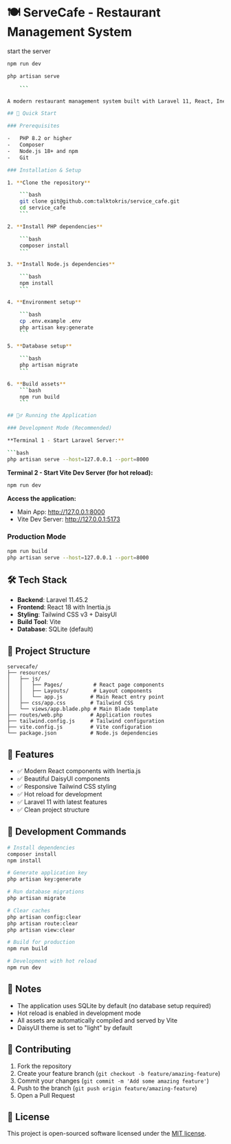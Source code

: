 # 🍽️ ServeCafe - Restaurant Management System

start the server

````bash
npm run dev

php artisan serve

    ```

A modern restaurant management system built with Laravel 11, React, Inertia.js, Tailwind CSS, and DaisyUI.

## 🚀 Quick Start

### Prerequisites

-   PHP 8.2 or higher
-   Composer
-   Node.js 18+ and npm
-   Git

### Installation & Setup

1. **Clone the repository**

    ```bash
    git clone git@github.com:talktokris/service_cafe.git
    cd service_cafe
    ```

2. **Install PHP dependencies**

    ```bash
    composer install
    ```

3. **Install Node.js dependencies**

    ```bash
    npm install
    ```

4. **Environment setup**

    ```bash
    cp .env.example .env
    php artisan key:generate
    ```

5. **Database setup**

    ```bash
    php artisan migrate
    ```

6. **Build assets**
    ```bash
    npm run build
    ```

## 🏃‍♂️ Running the Application

### Development Mode (Recommended)

**Terminal 1 - Start Laravel Server:**

```bash
php artisan serve --host=127.0.0.1 --port=8000
````

**Terminal 2 - Start Vite Dev Server (for hot reload):**

```bash
npm run dev
```

**Access the application:**

-   Main App: http://127.0.0.1:8000
-   Vite Dev Server: http://127.0.0.1:5173

### Production Mode

```bash
npm run build
php artisan serve --host=127.0.0.1 --port=8000
```

## 🛠️ Tech Stack

-   **Backend**: Laravel 11.45.2
-   **Frontend**: React 18 with Inertia.js
-   **Styling**: Tailwind CSS v3 + DaisyUI
-   **Build Tool**: Vite
-   **Database**: SQLite (default)

## 📁 Project Structure

```
servecafe/
├── resources/
│   ├── js/
│   │   ├── Pages/          # React page components
│   │   ├── Layouts/        # Layout components
│   │   └── app.js         # Main React entry point
│   ├── css/app.css        # Tailwind CSS
│   └── views/app.blade.php # Main Blade template
├── routes/web.php         # Application routes
├── tailwind.config.js     # Tailwind configuration
├── vite.config.js         # Vite configuration
└── package.json           # Node.js dependencies
```

## 🎨 Features

-   ✅ Modern React components with Inertia.js
-   ✅ Beautiful DaisyUI components
-   ✅ Responsive Tailwind CSS styling
-   ✅ Hot reload for development
-   ✅ Laravel 11 with latest features
-   ✅ Clean project structure

## 🔧 Development Commands

```bash
# Install dependencies
composer install
npm install

# Generate application key
php artisan key:generate

# Run database migrations
php artisan migrate

# Clear caches
php artisan config:clear
php artisan route:clear
php artisan view:clear

# Build for production
npm run build

# Development with hot reload
npm run dev
```

## 📝 Notes

-   The application uses SQLite by default (no database setup required)
-   Hot reload is enabled in development mode
-   All assets are automatically compiled and served by Vite
-   DaisyUI theme is set to "light" by default

## 🤝 Contributing

1. Fork the repository
2. Create your feature branch (`git checkout -b feature/amazing-feature`)
3. Commit your changes (`git commit -m 'Add some amazing feature'`)
4. Push to the branch (`git push origin feature/amazing-feature`)
5. Open a Pull Request

## 📄 License

This project is open-sourced software licensed under the [MIT license](https://opensource.org/licenses/MIT).
